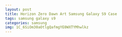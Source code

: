 ```yaml
---
layout: post
title: Horizon Zero Dawn Art Samsung Galaxy S9 Case
tags: samsung galaxy s9
categories: samsung
img: 1C_6SiOm30aOtlgQafmgYE0WXTYMhwlkz
---
```

